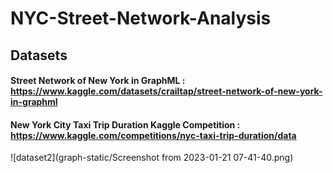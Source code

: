 # NYC-Street-Network-Analysis

## Datasets 
#### Street Network of New York in GraphML : https://www.kaggle.com/datasets/crailtap/street-network-of-new-york-in-graphml
#### New York City Taxi Trip Duration Kaggle Competition : https://www.kaggle.com/competitions/nyc-taxi-trip-duration/data

![dataset2](graph-static/Screenshot from 2023-01-21 07-41-40.png)

